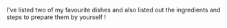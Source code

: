 I've listed two of my favourite dishes and also listed out the ingredients and steps to prepare them by yourself !
